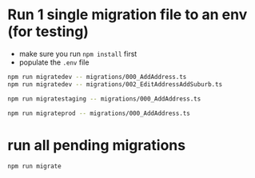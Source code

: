 # Run 1 single migration file to an env (for testing)

-   make sure you run `npm install` first
-   populate the `.env` file

```bash
npm run migratedev -- migrations/000_AddAddress.ts
npm run migratedev -- migrations/002_EditAddressAddSuburb.ts

npm run migratestaging -- migrations/000_AddAddress.ts

npm run migrateprod -- migrations/000_AddAddress.ts
```

# run all pending migrations

```bash
npm run migrate
```
